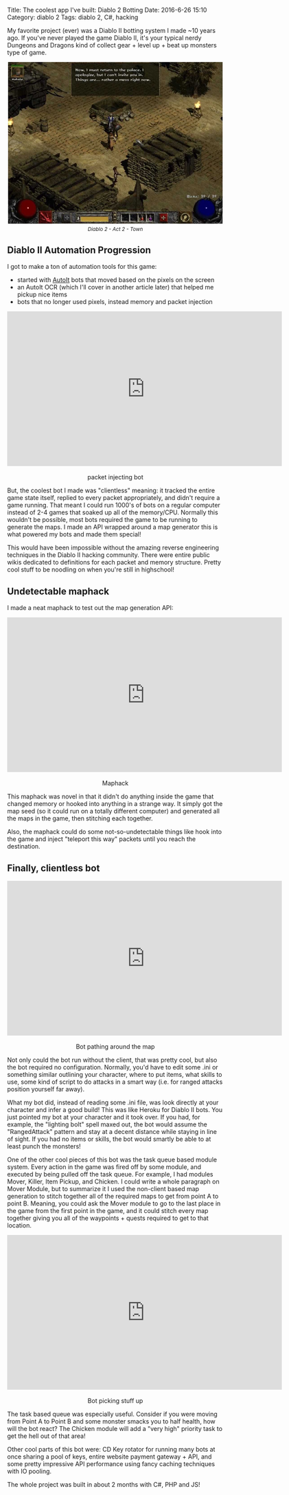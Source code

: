 Title: The coolest app I've built: Diablo 2 Botting
Date: 2016-6-26 15:10
Category: diablo 2
Tags: diablo 2, C#, hacking


My favorite project (ever) was a Diablo II botting system I made ~10 
years ago. If you've never played the game Diablo II, it's your typical 
nerdy Dungeons and Dragons kind of collect gear + level up + beat up 
monsters type of game. 

<p style="text-align: center;" class="image-wrapper">
    <a href="http://us.blizzard.com/en-us/games/d2/"><img src="images/d2/ingame.jpg" alt="Diablo 2" style="max-width: 500px;"></a>
    <br><i><small>Diablo 2 - Act 2 - Town</small></i>
</p>

## Diablo II Automation Progression

I got to make a ton of automation tools for this game:
 
 * started with [AutoIt](http://autoitscript.com) bots that moved based 
 on the pixels on the screen
 * an AutoIt OCR (which I'll cover in another article later) that helped 
 me pickup nice items
 * bots that no longer used pixels, instead memory and packet injection
 
 
<iframe width="640" height="360" class="youtube" src="https://www.youtube-nocookie.com/embed/xqemOAJQBOU?rel=0" frameborder="0" allowfullscreen></iframe>
<p style="text-align: center;">
packet injecting bot
</p>

But, the coolest bot I made was "clientless" meaning: it tracked the entire game 
state itself, replied to every packet appropriately, and didn't require 
a game running. That meant I could run 1000's of bots on a regular 
computer instead of 2-4 games that soaked up all of the memory/CPU. 
Normally this wouldn't be possible, most bots required the game to be 
running to generate the maps. I made an API wrapped around a map 
generator this is what powered my bots and made them special! 

This would have been impossible without the amazing reverse engineering techniques
in the Diablo II hacking community. There were entire public wikis
dedicated to definitions for each packet and memory structure. Pretty
cool stuff to be noodling on when you're still in highschool!

## Undetectable maphack

I made a neat maphack to test out the map generation API:

<iframe width="640" height="360" class="youtube" src="https://www.youtube-nocookie.com/embed/pL7K58Cdo5Y?rel=0" frameborder="0" allowfullscreen></iframe>
<p style="text-align: center;">
Maphack
</p>

This maphack was novel in that it didn't do anything inside the game
that changed memory or hooked into anything in a strange way. It simply
got the map seed (so it could run on a totally different computer) and
generated all the maps in the game, then stitching each together.

Also, the maphack could do some not-so-undetectable things like hook
into the game and inject "teleport this way" packets until you reach
the destination.

## Finally, clientless bot

<iframe width="640" height="360" class="youtube" src="https://www.youtube-nocookie.com/embed/9epvPv-mD1Y?rel=0" frameborder="0" allowfullscreen></iframe>
<p style="text-align: center;">
Bot pathing around the map
</p>


Not only could the bot run without the client, that was pretty cool, but 
also the bot required no configuration. Normally, you'd have to edit some 
.ini or something similar outlining your character, where to put items, 
what skills to use, some kind of script to do attacks in a smart way 
(i.e. for ranged attacks position yourself far away).

What my bot did, instead of reading some .ini file, was look directly at 
your character and infer a good build! This was like Heroku for Diablo 
II bots. You just pointed my bot at your character and it took over. If 
you had, for example, the "lighting bolt" spell maxed out, the bot would 
assume the "RangedAttack" pattern and stay at a decent distance while 
staying in line of sight. If you had no items or skills, the bot would 
smartly be able to at least punch the monsters!

One of the other cool pieces of this bot was the task queue based module 
system. Every action in the game was fired off by some module, and 
executed by being pulled off the task queue. For example, I had modules 
Mover, Killer, Item Pickup, and Chicken. I could write a whole paragraph 
on Mover Module, but to summarize it I used the non-client based map 
generation to stitch together all of the required maps to get from 
point A to point B. Meaning, you could ask the Mover module to go to the 
last place in the game from the first point in the game, and it could 
stitch every map together giving you all of the waypoints + quests 
required to get to that location.

<iframe width="640" height="360" class="youtube" src="https://www.youtube-nocookie.com/embed/kGcE9SBIJ68?rel=0" frameborder="0" allowfullscreen></iframe>
<p style="text-align: center;">
Bot picking stuff up
</p>

The task based queue was especially useful. Consider if you were moving 
from Point A to Point B and some monster smacks you to half health, how 
will the bot react? The Chicken module will add a "very high" priority 
task to get the hell out of that area! 

Other cool parts of this bot were: CD Key rotator for running many bots 
at once sharing a pool of keys, entire website payment gateway + API, 
and some pretty impressive API performance using fancy caching techniques
with IO pooling.

The whole project was built in about 2 months with C#, PHP and JS!

